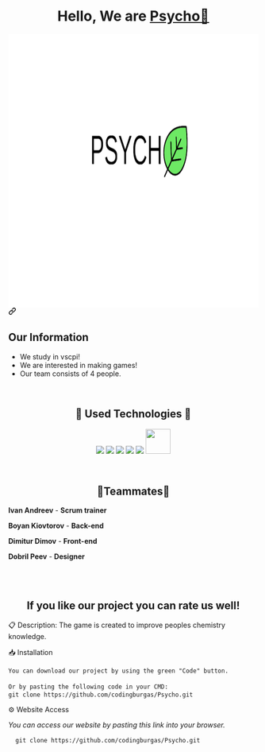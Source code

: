 <h1 align="center">Hello, We are <a href=https://github.com/IVAndreev21/Psycho.git">Psycho👋</a></h1>

<img align="right" height="550" width="650" alt="" src = "resources\images\logo.png" alt = "logo">

<a id="user-content-talking-about-personal-stuffs" class="anchor" aria-hidden="true" href="#talking-about-personal-stuffs"><svg class="octicon octicon-link" viewBox="0 0 16 16" version="1.1" width="16" height="16" aria-hidden="true"><path fill-rule="evenodd" d="M7.775 3.275a.75.75 0 001.06 1.06l1.25-1.25a2 2 0 112.83 2.83l-2.5 2.5a2 2 0 01-2.83 0 .75.75 0 00-1.06 1.06 3.5 3.5 0 004.95 0l2.5-2.5a3.5 3.5 0 00-4.95-4.95l-1.25 1.25zm-4.69 9.64a2 2 0 010-2.83l2.5-2.5a2 2 0 012.83 0 .75.75 0 001.06-1.06 3.5 3.5 0 00-4.95 0l-2.5 2.5a3.5 3.5 0 004.95 4.95l1.25-1.25a.75.75 0 00-1.06-1.06l-1.25 1.25a2 2 0 01-2.83 0z"></path></svg></a>


<h2>Our Information</h2>

- We study in vscpi!
- We are interested in making games!
- Our team consists of 4 people.


<br>




<h2 align="center">📙 Used Technologies 📙</a></h2>

 <p align="center"> 
	<a> <img src="https://img.icons8.com/ios-filled/50/4a90e2/c-plus-plus-logo.png"/> </a> 
	<a> <img src="https://img.icons8.com/fluency/48/000000/visual-studio.png"/> </a>
	<a> <img src="https://img.icons8.com/color/48/000000/microsoft-teams.png"/> </a>
	<a> <img src="https://img.icons8.com/color/48/000000/microsoft-word-2019--v2.png"/>  </a>
	<a> <img src="https://img.icons8.com/color/48/000000/microsoft-powerpoint-2019--v1.png"/>  </a>
  <a> <img src="https://img.icons8.com/color/2x/microsoft-excel-2019.png"/ height="50px" width="50px">  </a>

  </p>
	<br>

<h2 align="center">👷Teammates👷</a></h2>

<p>
  
  **Ivan Andreev** - **Scrum trainer**	
   	
 **Boyan Kiovtorov** - **Back-end** 

  **Dimitur Dimov** - **Front-end** 

  **Dobril Peev** - **Designer** 
   


  </p>

<br>
<br>
	<h2 align="center">If you like our project you can rate us well!</h2>

📋 Description:
The game is created to improve peoples chemistry knowledge. 

  
 📥 Installation

```
You can download our project by using the green "Code" button.

Or by pasting the following code in your CMD:
git clone https://github.com/codingburgas/Psycho.git
```

  
 ⚙ Website Access

*You can access our website by pasting this link into your browser.*
```
  git clone https://github.com/codingburgas/Psycho.git
```

